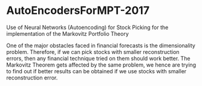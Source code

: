 # AutoEncodersForMPT-2017
Use of Neural Networks (Autoencoding) for Stock Picking for the implementation of the Markovitz Portfolio Theory

One of the major obstacles faced in financial forecasts is the dimensionality problem. Therefore, if
we can pick stocks with smaller reconstruction errors, then any financial technique tried on them
should work better. The Markovitz Theorem gets affected by the same problem, we hence are trying
to find out if better results can be obtained if we use stocks with smaller reconstruction error.
